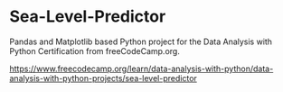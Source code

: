 # Sea-Level-Predictor
Pandas and Matplotlib based Python project for the Data Analysis with Python Certification from freeCodeCamp.org.

https://www.freecodecamp.org/learn/data-analysis-with-python/data-analysis-with-python-projects/sea-level-predictor
